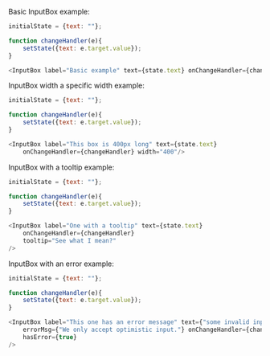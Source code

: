 Basic InputBox example:
```js
initialState = {text: ""};

function changeHandler(e){
    setState({text: e.target.value});
}

<InputBox label="Basic example" text={state.text} onChangeHandler={changeHandler}/>
```

InputBox width a specific width example:
```js
initialState = {text: ""};

function changeHandler(e){
    setState({text: e.target.value});
}

<InputBox label="This box is 400px long" text={state.text}
    onChangeHandler={changeHandler} width="400"/>
```

InputBox with a tooltip example:
```js
initialState = {text: ""};

function changeHandler(e){
    setState({text: e.target.value});
}

<InputBox label="One with a tooltip" text={state.text}
    onChangeHandler={changeHandler}
    tooltip="See what I mean?"
/>
```

InputBox with an error example:
```js
initialState = {text: ""};

function changeHandler(e){
    setState({text: e.target.value});
}

<InputBox label="This one has an error message" text={"some invalid input"}
    errorMsg={"We only accept optimistic input."} onChangeHandler={changeHandler}
    hasError={true}
/>
```
